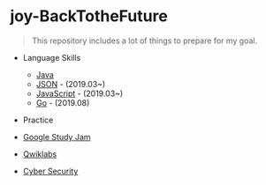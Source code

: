 # joy-BackTotheFuture

> This repository includes a lot of things to prepare for my goal.

* Language Skills
  * [Java](https://github.com/jeongyoonlee2015/joy-BackTotheFuture/tree/master/Java)
  * [JSON](https://github.com/jeongyoonlee2015/joy-BackTotheFuture/tree/master/JSON) - (2019.03~)
  * [JavaScript](https://github.com/jeongyoonlee2015/joy-BackTotheFuture/tree/master/JavaScript) - (2019.03~)
  * [Go]() - (2019.08)
  
  
* Practice
 * [Google Study Jam]()
 * [Qwiklabs]()
 * [Cyber Security]()
